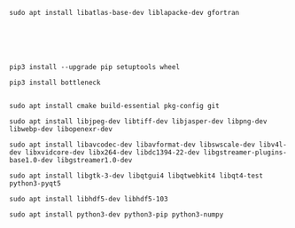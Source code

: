     sudo apt install libatlas-base-dev liblapacke-dev gfortran
    
    
    
    
    
    
    pip3 install --upgrade pip setuptools wheel
    
    pip3 install bottleneck


    sudo apt install cmake build-essential pkg-config git

    sudo apt install libjpeg-dev libtiff-dev libjasper-dev libpng-dev libwebp-dev libopenexr-dev

    sudo apt install libavcodec-dev libavformat-dev libswscale-dev libv4l-dev libxvidcore-dev libx264-dev libdc1394-22-dev libgstreamer-plugins-base1.0-dev libgstreamer1.0-dev
    
    sudo apt install libgtk-3-dev libqtgui4 libqtwebkit4 libqt4-test python3-pyqt5
        
    sudo apt install libhdf5-dev libhdf5-103
    
    sudo apt install python3-dev python3-pip python3-numpy
    
    

